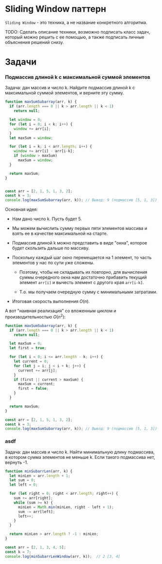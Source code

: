 # Sliding Window паттерн

`Sliding Window` - это техника, а не название конкретного алгоритма.



TODO: Сделать описание техники, возможно подписать класс задач, который можно решить с ее помощью, а также подписать личные объяснения решений снизу.



# Задачи

### Подмассив длиной k с максимальной суммой элементов

Задача: дан массив и число k. Найдите подмассив длиной k с максимальной суммой элементов, и верните эту сумму.

```javascript
function maxSumSubarray(arr, k) {
  if (arr.length === 0 || k > arr.length || k < 1) 
    return null;

  let window = 0;
  for (let i = 0; i < k; i++) {
    window += arr[i];
  }
  let maxSum = window;

  for (let i = k; i < arr.length; i++) {
    window += arr[i] - arr[i-k];
    if (window > maxSum)
      maxSum = window;
  }

  return maxSum;
}


const arr = [2, 1, 5, 1, 3, 2];
const k = 3;
console.log(maxSumSubarray(arr, k)); // Вывод: 9 (подмассив [5, 1, 3])
```

Основная идея:

* Нам дано число k. Пусть будет 5.

* Мы можем вычислить сумму первых пяти элементов массива и взять ее в качестве максимальной на старте.

* Подмассив длиной k можно представить в виде "окна", которое будет скользить дальше по массиву.

* Поскольку каждый шаг окно перемещается на 1 элемент, то часть элементов у нас по сути уже сложены.

  * Поэтому, чтобы не складывать их повторно, для вычисления суммы очередного окна нам достаточно прибавить текущий элемент `arr[i]` и вычесть элемент с другого края `arr[i-k]`.

  * Т.о. мы получаем очередную сумму с минимальными затратами.

* Итоговая скорость выполнения $O(n)$.

А вот "наивная реализация" со вложенным циклом и производительностью $O(n^2)$:

```javascript
function maxSumSubarray(arr, k) {
  if (arr.length === 0 || k > arr.length || k < 1) 
    return null;

  let maxSum = 0;
  let first = true;

  for (let i = 0; i <= arr.length - k; i++) {
    let current = 0;
    for (let j = i; j < i + k; j++) {
      current += arr[j];
    }
    if (first || current > maxSum) {
      maxSum = current;
      first = false;
    }
  }

  return maxSum;
}

const arr = [2, 1, 5, 1, 3, 2];
const k = 3;
console.log(maxSumSubarray(arr, k)); // Вывод: 9 (подмассив [5, 1, 3])
```







### asdf

Задача: дан массив и число k. Найти минимальную длину подмассива, в котором сумма элементов не меньше k. Если такого подмассива нет, вернуть -1.

```javascript
function minSubarrLen(arr, k) {
  let minLen = arr.length + 1;
  let sum = 0;
  let left = 0;

  for (let right = 0; right < arr.length; right++) {
    sum += arr[right];
    while (sum >= k) {
      minLen = Math.min(minLen, right - left + 1);
      sum -= arr[left];
      left++;
    }
  }

  return minLen > arr.length ? -1 : minLen;
}

const arr = [2, 1, 3, 4, 5];
const k = 7;
console.log(minSubarrLenWindow(arr, k));  // 2 [3, 4]
```

